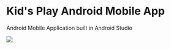 # Kid's Play Android Mobile App
Android Mobile Application built in Android Studio


[<img src="/Images/kidsplay_image.PNG"></img>](https://drive.google.com/open?id=1RHF4hY4GfuTqP688JxpyVl658mZ-SO8x)
